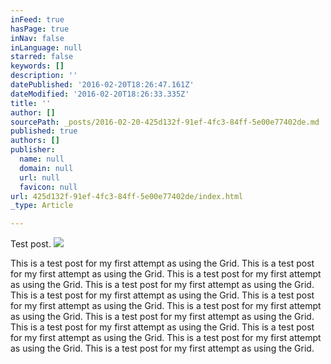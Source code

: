 ```yaml
---
inFeed: true
hasPage: true
inNav: false
inLanguage: null
starred: false
keywords: []
description: ''
datePublished: '2016-02-20T18:26:47.161Z'
dateModified: '2016-02-20T18:26:33.335Z'
title: ''
author: []
sourcePath: _posts/2016-02-20-425d132f-91ef-4fc3-84ff-5e00e77402de.md
published: true
authors: []
publisher:
  name: null
  domain: null
  url: null
  favicon: null
url: 425d132f-91ef-4fc3-84ff-5e00e77402de/index.html
_type: Article

---
```

Test post.
![](https://the-grid-user-content.s3-us-west-2.amazonaws.com/d1582ab6-9ce2-4082-8eb8-c791acc6892f.jpg)

This is a test post for my first attempt as using the Grid. This is a test post for my first attempt as using the Grid. This is a test post for my first attempt as using the Grid. This is a test post for my first attempt as using the Grid. This is a test post for my first attempt as using the Grid. This is a test post for my first attempt as using the Grid. This is a test post for my first attempt as using the Grid. This is a test post for my first attempt as using the Grid. This is a test post for my first attempt as using the Grid. This is a test post for my first attempt as using the Grid. This is a test post for my first attempt as using the Grid. This is a test post for my first attempt as using the Grid.